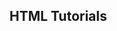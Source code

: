 <html>
<h2> HTML Tutorials </h2>

<!--
Notes: 
- there are 6 times of headings (h1-h6)

-->

</html>